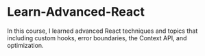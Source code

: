 # Learn-Advanced-React
In this course, I learned advanced React techniques and topics that including custom hooks, error boundaries, the Context API, and optimization.

